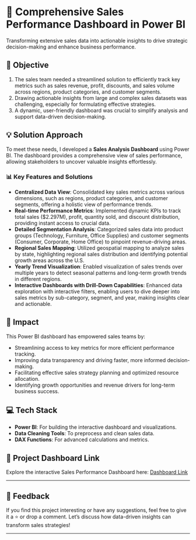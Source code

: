 # 🚀 Comprehensive Sales Performance Dashboard in Power BI

Transforming extensive sales data into actionable insights to drive strategic decision-making and enhance business performance.

## 🎯 Objective
1. The sales team needed a streamlined solution to efficiently track key metrics such as sales revenue, profit, discounts, and sales volume across regions, product categories, and customer segments.
2. Drawing actionable insights from large and complex sales datasets was challenging, especially for formulating effective strategies.
3. A dynamic, user-friendly dashboard was crucial to simplify analysis and support data-driven decision-making.

## 💡 Solution Approach
To meet these needs, I developed a **Sales Analysis Dashboard** using Power BI. The dashboard provides a comprehensive view of sales performance, allowing stakeholders to uncover valuable insights effortlessly.

### 📊 Key Features and Solutions
- **Centralized Data View**: Consolidated key sales metrics across various dimensions, such as regions, product categories, and customer segments, offering a holistic view of performance trends.
- **Real-time Performance Metrics**: Implemented dynamic KPIs to track total sales ($2.297M), profit, quantity sold, and discount distribution, providing instant access to crucial data.
- **Detailed Segmentation Analysis**: Categorized sales data into product groups (Technology, Furniture, Office Supplies) and customer segments (Consumer, Corporate, Home Office) to pinpoint revenue-driving areas.
- **Regional Sales Mapping**: Utilized geospatial mapping to analyze sales by state, highlighting regional sales distribution and identifying potential growth areas across the U.S.
- **Yearly Trend Visualization**: Enabled visualization of sales trends over multiple years to detect seasonal patterns and long-term growth trends in different regions.
- **Interactive Dashboards with Drill-Down Capabilities**: Enhanced data exploration with interactive filters, enabling users to dive deeper into sales metrics by sub-category, segment, and year, making insights clear and actionable.

## 🌟 Impact
This Power BI dashboard has empowered sales teams by:
- Streamlining access to key metrics for more efficient performance tracking.
- Improving data transparency and driving faster, more informed decision-making.
- Facilitating effective sales strategy planning and optimized resource allocation.
- Identifying growth opportunities and revenue drivers for long-term business success.

## 💻 Tech Stack
- **Power BI**: For building the interactive dashboard and visualizations.
- **Data Cleaning Tools**: To preprocess and clean sales data.
- **DAX Functions**: For advanced calculations and metrics.

## 🔗 Project Dashboard Link
Explore the interactive Sales Performance Dashboard here: [Dashboard Link](https://app.powerbi.com/view?r=eyJrIjoiMGZkZmNlMzQtZTk5MC00ZjJlLWE5ZTktZDRiNWQwNjcxZmRkIiwidCI6Ijk2NzNlOWE4LWFhNTctNDQ2MS05MzM2LTVmZDNmMDAzNGUxOCIsImMiOjZ9)

---

## 📣 Feedback
If you find this project interesting or have any suggestions, feel free to give it a ⭐️ or drop a comment. Let’s discuss how data-driven insights can transform sales strategies!

---

